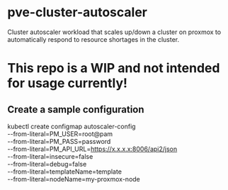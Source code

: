 # pve-cluster-autoscaler
Cluster autoscaler workload that scales up/down a cluster on proxmox to automatically respond to resource shortages in the cluster.


# This repo is a WIP and not intended for usage currently!

## Create a sample configuration
kubectl create configmap autoscaler-config \
    --from-literal=PM_USER=root@pam \
    --from-literal=PM_PASS=password \
    --from-literal=PM_API_URL=https://x.x.x.x:8006/api2/json \
    --from-literal=insecure=false \
    --from-literal=debug=false \
    --from-literal=templateName=template \
    --from-literal=nodeName=my-proxmox-node

